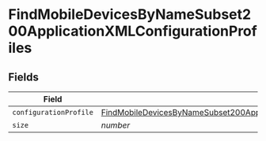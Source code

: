 # FindMobileDevicesByNameSubset200ApplicationXMLConfigurationProfiles


## Fields

| Field                                                                                                                                                                                                         | Type                                                                                                                                                                                                          | Required                                                                                                                                                                                                      | Description                                                                                                                                                                                                   | Example                                                                                                                                                                                                       |
| ------------------------------------------------------------------------------------------------------------------------------------------------------------------------------------------------------------- | ------------------------------------------------------------------------------------------------------------------------------------------------------------------------------------------------------------- | ------------------------------------------------------------------------------------------------------------------------------------------------------------------------------------------------------------- | ------------------------------------------------------------------------------------------------------------------------------------------------------------------------------------------------------------- | ------------------------------------------------------------------------------------------------------------------------------------------------------------------------------------------------------------- |
| `configurationProfile`                                                                                                                                                                                        | [FindMobileDevicesByNameSubset200ApplicationXMLConfigurationProfilesConfigurationProfile](../../models/operations/findmobiledevicesbynamesubset200applicationxmlconfigurationprofilesconfigurationprofile.md) | :heavy_minus_sign:                                                                                                                                                                                            | N/A                                                                                                                                                                                                           |                                                                                                                                                                                                               |
| `size`                                                                                                                                                                                                        | *number*                                                                                                                                                                                                      | :heavy_minus_sign:                                                                                                                                                                                            | N/A                                                                                                                                                                                                           | 1                                                                                                                                                                                                             |
